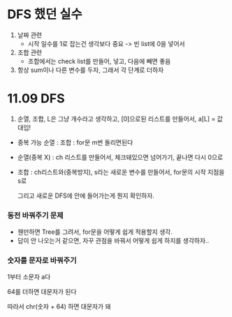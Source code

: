 # DFS 했던 실수

1. 날짜 관련
   - 시작 일수를 1로 잡는건 생각보다 중요 -> 빈 list에 0을 넣어서
2. 조합 관련
   - 조합에서는 check list를 만들어, 넣고, 다음에 빼면 좋음
3. 항상 sum이나 다른 변수를 두자, 그래서 각 단계로 더하자



# 11.09 DFS

1. 순열, 조합, L은 그냥 개수라고 생각하고, [0]으로된 리스트를 만들어서, a[L] = 값 대입!



- 중복 가능 순열 : 조합 : for문 m번 돌리면된다

- 순열(중복 X) : ch 리스트를 만들어서, 체크돼있으면 넘어가기, 끝나면 다시 0으로

- 조합 : ch리스트와(중복방지), s라는 새로운 변수를 만들어서, for문의 시작 지점을 s로

  그리고 새로운 DFS에 안에 들어가는게 뭔지 확인하자.



### 동전 바꿔주기 문제

- 웬만하면 Tree를 그려서, for문을 어떻게 쉽게 적용할지 생각.
- 답이 안 나오는거 같으면, 자꾸 관점을 바꿔서 어떻게 쉽게 하지를 생각하자..



### 숫자를 문자로 바꿔주기

1부터 소문자 a다

64를 더하면 대문자가 된다

따라서 chr(숫자 + 64) 하면 대문자가 돼